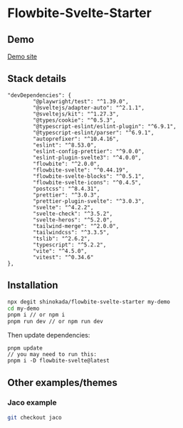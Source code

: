 # Flowbite-Svelte-Starter

## Demo

[Demo site](https://flowbite-svelte-starter.vercel.app/)

## Stack details

```
"devDependencies": {
		"@playwright/test": "^1.39.0",
		"@sveltejs/adapter-auto": "^2.1.1",
		"@sveltejs/kit": "^1.27.3",
		"@types/cookie": "^0.5.3",
		"@typescript-eslint/eslint-plugin": "^6.9.1",
		"@typescript-eslint/parser": "^6.9.1",
		"autoprefixer": "^10.4.16",
		"eslint": "^8.53.0",
		"eslint-config-prettier": "^9.0.0",
		"eslint-plugin-svelte3": "^4.0.0",
		"flowbite": "^2.0.0",
		"flowbite-svelte": "^0.44.19",
		"flowbite-svelte-blocks": "^0.5.1",
		"flowbite-svelte-icons": "^0.4.5",
		"postcss": "^8.4.31",
		"prettier": "^3.0.3",
		"prettier-plugin-svelte": "^3.0.3",
		"svelte": "^4.2.2",
		"svelte-check": "^3.5.2",
		"svelte-heros": "^5.2.0",
		"tailwind-merge": "^2.0.0",
		"tailwindcss": "^3.3.5",
		"tslib": "^2.6.2",
		"typescript": "^5.2.2",
		"vite": "^4.5.0",
		"vitest": "^0.34.6"
},
```

## Installation

```sh
npx degit shinokada/flowbite-svelte-starter my-demo
cd my-demo
pnpm i // or npm i
pnpm run dev // or npm run dev
```

Then update dependencies:

```
pnpm update
// you may need to run this:
pnpm i -D flowbite-svelte@latest
```

## Other examples/themes

### Jaco example

```sh
git checkout jaco
```
